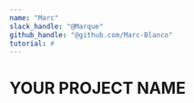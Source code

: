 ```yaml
---
name: "Marc"
slack_handle: "@Marque"
github_handle: "@github.com/Marc-Blanco"
tutorial: # 
---
```


# YOUR PROJECT NAME

<!-- Describe your board in 2-3 sentences. What are you making? What will it do? -->

<!-- How much is it going to cost? -->

<!-- Tell us a little bit about your design process. What were some challenges? What helped? ***Totally optional*** -->
